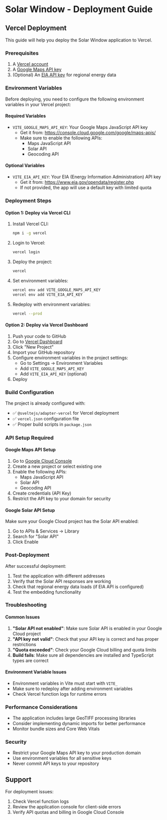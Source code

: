 # Solar Window - Deployment Guide

## Vercel Deployment

This guide will help you deploy the Solar Window application to Vercel.

### Prerequisites

1. A [Vercel account](https://vercel.com/signup)
2. A [Google Maps API key](https://developers.google.com/maps/documentation/javascript/get-api-key)
3. (Optional) An [EIA API key](https://www.eia.gov/opendata/register.php) for regional energy data

### Environment Variables

Before deploying, you need to configure the following environment variables in your Vercel project:

#### Required Variables

- `VITE_GOOGLE_MAPS_API_KEY`: Your Google Maps JavaScript API key
  - Get it from: https://console.cloud.google.com/google/maps-apis/
  - Make sure to enable the following APIs:
    - Maps JavaScript API
    - Solar API
    - Geocoding API

#### Optional Variables

- `VITE_EIA_API_KEY`: Your EIA (Energy Information Administration) API key
  - Get it from: https://www.eia.gov/opendata/register.php
  - If not provided, the app will use a default key with limited quota

### Deployment Steps

#### Option 1: Deploy via Vercel CLI

1. Install Vercel CLI:

   ```bash
   npm i -g vercel
   ```

2. Login to Vercel:

   ```bash
   vercel login
   ```

3. Deploy the project:

   ```bash
   vercel
   ```

4. Set environment variables:

   ```bash
   vercel env add VITE_GOOGLE_MAPS_API_KEY
   vercel env add VITE_EIA_API_KEY
   ```

5. Redeploy with environment variables:
   ```bash
   vercel --prod
   ```

#### Option 2: Deploy via Vercel Dashboard

1. Push your code to GitHub
2. Go to [Vercel Dashboard](https://vercel.com/dashboard)
3. Click "New Project"
4. Import your GitHub repository
5. Configure environment variables in the project settings:
   - Go to Settings → Environment Variables
   - Add `VITE_GOOGLE_MAPS_API_KEY`
   - Add `VITE_EIA_API_KEY` (optional)
6. Deploy

### Build Configuration

The project is already configured with:

- ✅ `@sveltejs/adapter-vercel` for Vercel deployment
- ✅ `vercel.json` configuration file
- ✅ Proper build scripts in `package.json`

### API Setup Required

#### Google Maps API Setup

1. Go to [Google Cloud Console](https://console.cloud.google.com/)
2. Create a new project or select existing one
3. Enable the following APIs:
   - Maps JavaScript API
   - Solar API
   - Geocoding API
4. Create credentials (API Key)
5. Restrict the API key to your domain for security

#### Google Solar API Setup

Make sure your Google Cloud project has the Solar API enabled:

1. Go to APIs & Services → Library
2. Search for "Solar API"
3. Click Enable

### Post-Deployment

After successful deployment:

1. Test the application with different addresses
2. Verify that the Solar API responses are working
3. Check that regional energy data loads (if EIA API is configured)
4. Test the embedding functionality

### Troubleshooting

#### Common Issues

1. **"Solar API not enabled"**: Make sure Solar API is enabled in your Google Cloud project
2. **"API key not valid"**: Check that your API key is correct and has proper restrictions
3. **"Quota exceeded"**: Check your Google Cloud billing and quota limits
4. **Build fails**: Make sure all dependencies are installed and TypeScript types are correct

#### Environment Variable Issues

- Environment variables in Vite must start with `VITE_`
- Make sure to redeploy after adding environment variables
- Check Vercel function logs for runtime errors

### Performance Considerations

- The application includes large GeoTIFF processing libraries
- Consider implementing dynamic imports for better performance
- Monitor bundle sizes and Core Web Vitals

### Security

- Restrict your Google Maps API key to your production domain
- Use environment variables for all sensitive keys
- Never commit API keys to your repository

## Support

For deployment issues:

1. Check Vercel function logs
2. Review the application console for client-side errors
3. Verify API quotas and billing in Google Cloud Console
